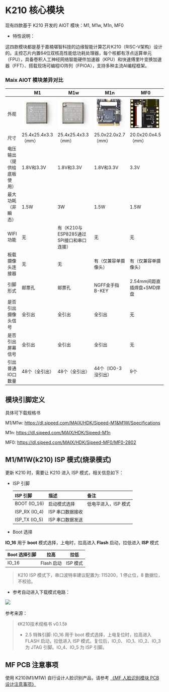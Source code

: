 # K210 核心模块

现有四款基于 K210 开发的 AIOT 模块：M1, M1w, M1n, MF0

- 特性说明：

这四款模块都是基于嘉楠堪智科技的边缘智能计算芯片K210（RISC-V架构）设计的。主控芯片内置64位双核高性能低功耗处理器，每个核都有浮点运算单元（FPU），具备卷积人工神经网络智能硬件加速器（KPU）和快速傅里叶变换加速器（FFT）、搭载现场可编程IO阵列（FPIOA），支持多种主流AI编程框架。


### Maix AIOT 模块差异对比

|                            | M1                                                           | M1w                                                         | M1n                                                          | MF0                                                          |
| -------------------------- | ------------------------------------------------------------ | ----------------------------------------------------------- | ------------------------------------------------------------ | ------------------------------------------------------------ |
| 外观                       | ![M1 模组](./../assets/mf_module/m1_m1w/sipeed_m1_module.png) | ![M1W 模组](./../assets/mf_module/m1_m1w/sipeed_m1w_module.png) | ![M1n 模组](./../assets/mf_module/m1n/sipeed_m1n_module.png) | ![MF0 模组](./../assets/mf_module/mf0_mf0dock/sipeed_mf0_module.png) |
| 尺寸                       | 25.4x25.4x3.3（mm）                                          | 25.4x25.4x3.3（mm）                                         | 25.0x22.0x2.7（mm）                                          | 20.0x20.0x4.5（mm）                                          |
| 电压输出（提供给底板使用） | 1.8V和3.3V                                                   | 1.8V和3.3V                                                  | 1.8V和3.3V                                                   | 3.3V                                                         |
| 最大功耗（非瞬态）         | 1.5W                                                         | 3W                                                          | 1.5W                                                         | 1.5W                                                         |
| WIFI功能                   | 无                                                           | 有（K210与ESP8285通过SPI接口和串口连接）                    | 无                                                           | 无                                                           |
| 板载摄像头连接器           | 无                                                           | 无                                                          | 有（仅兼容单摄像头）                                         | 有（仅兼容单摄像头）                                         |
| 引脚形式                   | 邮票孔                                                       | 邮票孔                                                      | NGFF金手指 B-KEY                                             | 2.54mm间距直插焊盘+SMD焊盘                                   |
| 是否引出摄像头信号         | 全引出                                                       | 全引出                                                      | 全引出                                                       | 无                                                           |
| 是否引出屏幕信号           | 全引出                                                       | 全引出                                                      | 全引出                                                       | 无                                                           |
| 引出普通IO口数量           | 48个（全引出）                                               | 48个（全引出）                                              | 44个（IO0-3没引出）                                          | 9个                                                          |



## 模块引脚定义

具体可下载规格书

M1/M1w: https://dl.sipeed.com/MAIX/HDK/Sipeed-M1&M1W/Specifications

M1n: https://dl.sipeed.com/MAIX/HDK/Sipeed-M1n

MF0: https://dl.sipeed.com/MAIX/HDK/Sipeed-MF0/MF0-2802

## M1/M1W(k210) ISP 模式(烧录模式)

更新 K210 时，需要让 K210 进入 ISP 模式，相关信息如下：

- ISP 引脚

  | ISP 引脚 | 描述       | 备注     |
  | ------------- | ---------- | -------- |
  | BOOT (IO_16)         | 启动模式选择 | 低电平进入，ISP 模式 |
  | ISP_RX (IO_4)         | ISP 串口数据接收 |  |
  | ISP_TX (IO_5)         | ISP 串口数据发送 |  |

- Boot 选择

 **IO_16** 用于 **boot** 模式选择，上电时，拉高进入 **Flash** 启动，拉低进入 **ISP** 模式

  | Boot 选择引脚 | 拉高       | 拉低     |
  | ------------- | ---------- | -------- |
  | IO_16         | Flash 启动 | ISP 模式 |

> K210 ISP 模式下，串口波特率建议配置为: 115200，1 停止位，8 数据位，不校验。

- 参考自动进入下载模式电路：

![](../../assets/mf_module/m1_m1w/K210_boot_reference.png)


参考来源：

> 《K210技术规格书 v0.1.5》
> - 2.5 特殊引脚:
    IO_16 用于 boot 模式选择，上电复位时，拉高进入 FLASH 启动，拉低进入 ISP 模式。复位后，IO_0、
    IO_1、IO_2、IO_3 为 JTAG 引脚。IO_4、IO_5 为 ISP 引脚。

## MF PCB 注意事项

使用 K210(M1/M1W) 自行设计人脸识别产品，请参考 [《MF 人脸识别模块 PCB 设计注意事项》](../mf_ml_module/mf_precautions.md)
